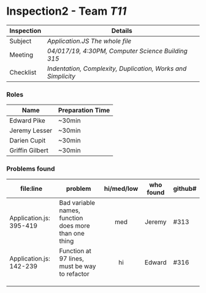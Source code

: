 # Inspection2 - Team *T11* 
 
| Inspection | Details |
| ----- | ----- |
| Subject | *Application.JS The whole file* |
| Meeting | *04/017/19, 4:30PM, Computer Science Building 315* |
| Checklist | *Indentation, Complexity, Duplication, Works and Simplicity* |

### Roles

| Name | Preparation Time |
| ---- | ---- |
| Edward Pike | ~30min |
| Jeremy Lesser | ~30min |
| Darien Cupit | ~30min |
| Griffin Gilbert | ~30min |

### Problems found

| file:line | problem | hi/med/low | who found | github#  |
| --- | --- | :---: | :---: | --- |
| Application.js: 395-419 |Bad variable names, function does more than one thing|med|Jeremy|#313|
| Application.js: 142-239 | Function at 97 lines, must be way to refactor |hi|Edward|#316|
|  | ||||
|  |||||
|  |||||

